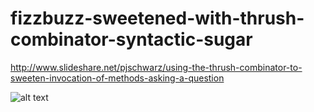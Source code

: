 # fizzbuzz-sweetened-with-thrush-combinator-syntactic-sugar

http://www.slideshare.net/pjschwarz/using-the-thrush-combinator-to-sweeten-invocation-of-methods-asking-a-question

![alt text](http://image.slidesharecdn.com/usingthethethrushcombinatortocreateamicro-dsltosweetentheinvocationofquerymethods-160724215219/95/using-the-thrush-combinator-to-sweeten-invocation-of-methods-asking-a-question-1-638.jpg?cb=1469397189)
